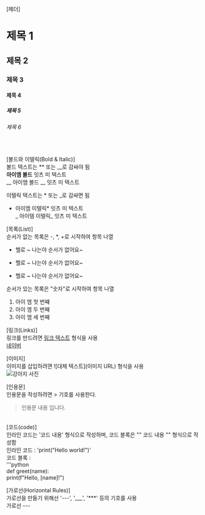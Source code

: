 [헤더]

# 제목 1
## 제목 2
### 제목 3
#### 제목 4
##### 제목 5
###### 제목 6
</br>

[볼드와 이텔릭(Bold & Italic)]</br>
볼드 텍스트는 ** 또는 __로 감싸야 됨</br>
**아이엠 볼드** 잇츠 미 텍스트</br>
__ 아이엠 볼드 __ 잇츠 미 텍스트</br>

이텔릭 텍스트는 * 또는 _로 감싸면 됨</br>
* 아이엠 이텔릭* 잇츠 미 텍스트</br>
_ 아이템 이텔릭_ 잇츠 미 텍스트 </br>

[목록(List)]</br>
순서가 없는 목록은 -, *, +로 시작하여 항목 나열</br>
- 헬로 ~ 나는야 순서가 없어요~</br>
* 헬로 ~ 나는야 순서가 없어요~</br>
+ 헬로 ~ 나는야 순서가 없어요~</br>

순서가 있는 목록은 "숫자"로 시작하여 항목 나열</br>
1. 아이 엠 첫 번쨰</br>
2. 아이 엠 두 번째</br>
3. 아이 엠 세 번째</br>

[링크(Links)]</br>
링크를 만드려면 [링크 텍스트](URL) 형식을 사용</br>
[네이버](https://www.naver.com)</br>
   
[이미지]</br>
이미지를 삽입하려면 ![대체 텍스트](이미지 URL) 형식을 사용</br>
![강아지 사진](https://example.com/Dog.jpg)</br>

[인용문]</br>
인용문을 작성하려면 > 기호를 사용한다.</br>
> 인용문 내용 입니다.</br>
</br>
[코드(code)]</br>
인라인 코드는 '코드 내용' 형식으로 작성하며, 코드 블록은 "" 코드 내용 "" 형식으로 작성함</br>
인라인 코드 : 'print("Hello world!")'</br>
코드 블록 : </br>
'''python</br>
def greet(name):</br>
    print(f"Hello, [name]!")</br>
    
[가로선(Horizontal Rules)]</br>
가로선을 만들기 위해선 '---', '___', '***' 등의 기호를 사용</br>
가로선 ---
